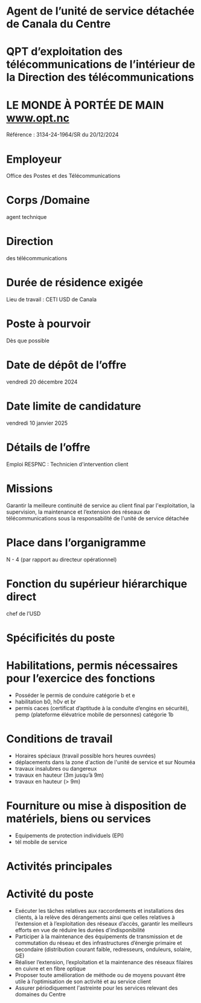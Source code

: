 # Agent de l’unité de service détachée de Canala du Centre

# QPT d’exploitation des télécommunications de l’intérieur de la Direction des télécommunications

# LE MONDE À PORTÉE DE MAIN www.opt.nc

Référence : 3134-24-1964/SR du 20/12/2024

# Employeur

Office des Postes et des Télécommunications

# Corps /Domaine

agent technique

# Direction

des télécommunications

# Durée de résidence exigée

Lieu de travail : CETI USD de Canala

# Poste à pourvoir

Dès que possible

# Date de dépôt de l’offre

vendredi 20 décembre 2024

# Date limite de candidature

vendredi 10 janvier 2025

# Détails de l’offre

Emploi RESPNC : Technicien d'intervention client

# Missions

Garantir la meilleure continuité de service au client final par l'exploitation, la supervision, la maintenance et l’extension des réseaux de télécommunications sous la responsabilité de l'unité de service détachée

# Place dans l’organigramme

N - 4 (par rapport au directeur opérationnel)

# Fonction du supérieur hiérarchique direct

chef de l’USD

# Spécificités du poste

# Habilitations, permis nécessaires pour l’exercice des fonctions

- Posséder le permis de conduire catégorie b et e
- habilitation b0, h0v et br
- permis caces (certificat d’aptitude à la conduite d’engins en sécurité), pemp (plateforme élévatrice mobile de personnes) catégorie 1b

# Conditions de travail

- Horaires spéciaux (travail possible hors heures ouvrées)
- déplacements dans la zone d'action de l'unité de service et sur Nouméa
- travaux insalubres ou dangereux
- travaux en hauteur (3m jusqu’à 9m)
- travaux en hauteur (> 9m)

# Fourniture ou mise à disposition de matériels, biens ou services

- Equipements de protection individuels (EPI)
- tél mobile de service

# Activités principales

# Activité du poste

- Exécuter les tâches relatives aux raccordements et installations des clients, à la relève des dérangements ainsi que celles relatives à l’extension et à l’exploitation des réseaux d’accès, garantir les meilleurs efforts en vue de réduire les durées d'indisponibilité
- Participer à la maintenance des équipements de transmission et de commutation du réseau et des infrastructures d’énergie primaire et secondaire (distribution courant faible, redresseurs, onduleurs, solaire, GE)
- Réaliser l’extension, l’exploitation et la maintenance des réseaux filaires en cuivre et en fibre optique
- Proposer toute amélioration de méthode ou de moyens pouvant être utile à l’optimisation de son activité et au service client
- Assurer périodiquement l'astreinte pour les services relevant des domaines du Centre